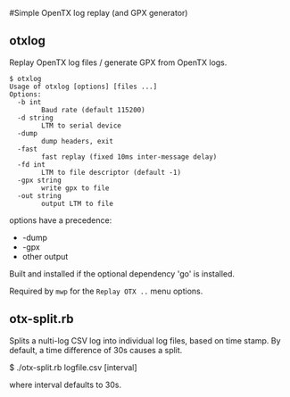 #Simple OpenTX log replay (and GPX generator)

## otxlog

Replay OpenTX log files / generate GPX from OpenTX logs.

```
$ otxlog
Usage of otxlog [options] [files ...]
Options:
  -b int
    	Baud rate (default 115200)
  -d string
    	LTM to serial device
  -dump
    	dump headers, exit
  -fast
    	fast replay (fixed 10ms inter-message delay)
  -fd int
    	LTM to file descriptor (default -1)
  -gpx string
    	write gpx to file
  -out string
    	output LTM to file
```

options have a precedence:

* -dump
* -gpx
* other output

Built and installed if the optional dependency 'go' is installed.

Required by `mwp` for the `Replay OTX ..` menu options.

## otx-split.rb

Splits a nulti-log CSV log into individual log files, based on time stamp. By default, a time difference of 30s causes a split.

$ ./otx-split.rb logfile.csv [interval]

where interval defaults to 30s.
